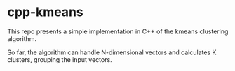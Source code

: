 # cpp-kmeans

This repo presents a simple implementation in C++ of the kmeans clustering algorithm.

So far, the algorithm can handle N-dimensional vectors and calculates K clusters, grouping the input vectors.
